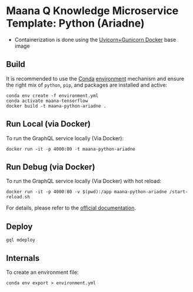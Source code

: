 # Maana Q Knowledge Microservice Template: Python (Ariadne)

- Containerization is done using the [Uvicorn+Gunicorn Docker](https://github.com/tiangolo/uvicorn-gunicorn-docker) base image

## Build

It is recommended to use the [Conda](https://conda.io/projects/conda/en/latest/index.html) [environment](https://conda.io/projects/conda/en/latest/user-guide/concepts/environments.html) mechanism and ensure the right mix of `python`, `pip`, and packages are installed and active:

```
conda env create -f environment.yml
conda activate maana-tensorflow
docker build -t maana-python-ariadne .
```

## Run Local (via Docker)

To run the GraphQL service locally (Via Docker):

```
docker run -it -p 4000:80 -t maana-python-ariadne
```

## Run Debug (via Docker)

To run the GraphQL service locally (Via Docker) with hot reload:

```
docker run -it -p 4000:80 -v $(pwd):/app maana-python-ariadne /start-reload.sh
```

For details, please refer to the [official documentation](https://github.com/tiangolo/uvicorn-gunicorn-fastapi-docker#development-live-reload).

## Deploy

```
gql mdeploy
```

## Internals

To create an environment file:

```
conda env export > environment.yml
```
